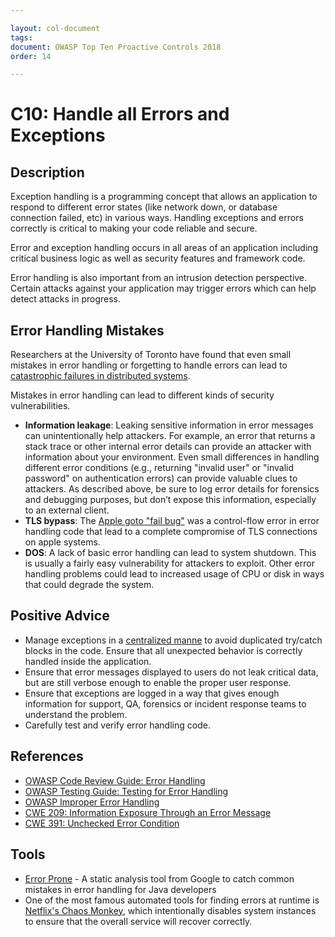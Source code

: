 ```yaml
---

layout: col-document
tags: 
document: OWASP Top Ten Proactive Controls 2018
order: 14

---
```


# C10: Handle all Errors and Exceptions

## Description
Exception handling is a programming concept that allows an application to respond to different error states (like network down, or database connection failed, etc) in various ways. Handling exceptions and errors correctly is critical to making your code reliable and secure.

Error and exception handling occurs in all areas of an application including critical business logic as well as security features and framework code.

Error handling is also important from an intrusion detection perspective. Certain attacks against your application may trigger errors which can help detect attacks in progress.

## Error Handling Mistakes
Researchers at the University of Toronto have found that even small mistakes in error handling or forgetting to handle errors can lead to [catastrophic failures in distributed systems](https://www.usenix.org/system/files/conference/osdi14/osdi14-paper-yuan.pdf).

Mistakes in error handling can lead to different kinds of security vulnerabilities.

* **Information leakage**: Leaking sensitive information in error messages can unintentionally help attackers. For example, an error that returns a stack trace or other internal error details can provide an attacker with information about your environment. Even small differences in handling different error conditions (e.g., returning "invalid user" or "invalid password" on authentication errors) can provide valuable clues to attackers. As described above, be sure to log error details for forensics and debugging purposes, but don’t expose this information, especially to an external client.
* **TLS bypass**:  The [Apple goto "fail bug"](https://www.dwheeler.com/essays/apple-goto-fail.html) was a control-flow error in error handling code that lead to a complete compromise of TLS connections on apple systems.
* **DOS**: A lack of basic error handling can lead to system shutdown. This is usually a fairly easy vulnerability for attackers to exploit. Other error handling problems could lead to increased usage of CPU or disk in ways that could degrade the system.


## Positive Advice
* Manage exceptions in a [centralized manne](https://www.owasp.org/index.php/Error_Handling#Centralised_exception_handling_.28Struts_Example.29) to avoid duplicated try/catch blocks in the code. Ensure that all unexpected behavior is correctly handled inside the application.
* Ensure that error messages displayed to users do not leak critical data, but are still verbose enough to enable the proper user response.
* Ensure that exceptions are logged in a way that gives enough information for support, QA, forensics or incident response teams to understand the problem.
* Carefully test and verify error handling code.

## References
* [OWASP Code Review Guide: Error Handling](https://www.owasp.org/index.php/Error_Handling)
* [OWASP Testing Guide: Testing for Error Handling](https://www.owasp.org/index.php/Testing_for_Error_Handling)
* [OWASP Improper Error Handling](https://www.owasp.org/index.php/Improper_Error_Handling)
* [CWE 209: Information Exposure Through an Error Message](https://cwe.mitre.org/data/definitions/209.html)
* [CWE 391: Unchecked Error Condition](https://cwe.mitre.org/data/definitions/391.html)

## Tools
* [Error Prone](http://errorprone.info/)  - A static analysis tool from Google to catch common mistakes in error handling for Java developers
* One of the most famous automated tools for finding errors at runtime is [Netflix's Chaos Monkey](https://github.com/Netflix/SimianArmy), which intentionally disables system instances to ensure that the overall service will recover correctly.
